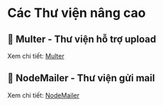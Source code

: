 # Các Thư viện nâng cao



## 💛 Multer - Thư viện hỗ trợ upload

Xem chi tiết: [Multer](uploadMulter.md)

## 💛 NodeMailer - Thư viện gửi mail

Xem chi tiết: [NodeMailer](nodemailer.md)

